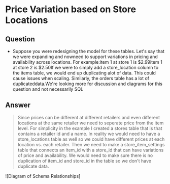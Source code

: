 # Price Variation based on Store Locations #


## Question ##

- Suppose you were redesigning the model for these tables. Let's say that we were expanding and nowneed to support variations in pricing and availability across locations. For example:item 1 at store 1 is $2.99item 1 at store 2 is $2.50If we were to simply add a store_location column to the items table, we would end up duplicating alot of data. This could cause issues when scaling. Similarly, the orders table has a lot of duplicateddata.We're looking more for discussion and diagrams for this question and not necessarily SQL


## Answer ##

> Since prices can be different at different retailers and even different locations at the same retailer we need to seperate price from the item level. For simplicity in the example I created a stores table that is that contains a retailer id and a name. In reality we would need to have a store_locations table as well so we could have different prices at each location vs. each retailer. Then we need to make a store_item_settings table that connects an item_id with a store_id that can have variations of price and availability. We would need to make sure there is no duplication of item_id and store_id in the table so we don't have duplicate data. 

![Diagram of Schema Relationships]
